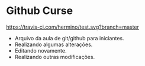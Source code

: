 # Github Curse
https://travis-ci.com/hermino/test.svg?branch=master
* Arquivo da aula de git/github para iniciantes.
* Realizando algumas alterações.
* Editando novamente.
* Realizando outras modificações.
